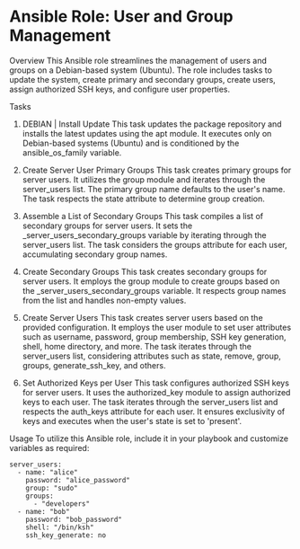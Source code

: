 # Ansible Role: User and Group Management
Overview
This Ansible role streamlines the management of users and groups on a Debian-based system (Ubuntu). The role includes tasks to update the system, create primary and secondary groups, create users, assign authorized SSH keys, and configure user properties.

Tasks

1. DEBIAN | Install Update
   This task updates the package repository and installs the latest updates using the apt module. It executes only on Debian-based systems (Ubuntu) and is conditioned by the ansible_os_family variable.

2. Create Server User Primary Groups
   This task creates primary groups for server users. It utilizes the group module and iterates through the server_users list. The primary group name defaults to the user's name. The task respects the state attribute to determine group creation.

3. Assemble a List of Secondary Groups
   This task compiles a list of secondary groups for server users. It sets the \_server_users_secondary_groups variable by iterating through the server_users list. The task considers the groups attribute for each user, accumulating secondary group names.

4. Create Secondary Groups
   This task creates secondary groups for server users. It employs the group module to create groups based on the \_server_users_secondary_groups variable. It respects group names from the list and handles non-empty values.

5. Create Server Users
   This task creates server users based on the provided configuration. It employs the user module to set user attributes such as username, password, group membership, SSH key generation, shell, home directory, and more. The task iterates through the server_users list, considering attributes such as state, remove, group, groups, generate_ssh_key, and others.

6. Set Authorized Keys per User
   This task configures authorized SSH keys for server users. It uses the authorized_key module to assign authorized keys to each user. The task iterates through the server_users list and respects the auth_keys attribute for each user. It ensures exclusivity of keys and executes when the user's state is set to 'present'.

Usage
To utilize this Ansible role, include it in your playbook and customize variables as required:

```
server_users:
  - name: "alice"
    password: "alice_password"
    group: "sudo"
    groups:
      - "developers"
  - name: "bob"
    password: "bob_password"
    shell: "/bin/ksh"
    ssh_key_generate: no    
```
